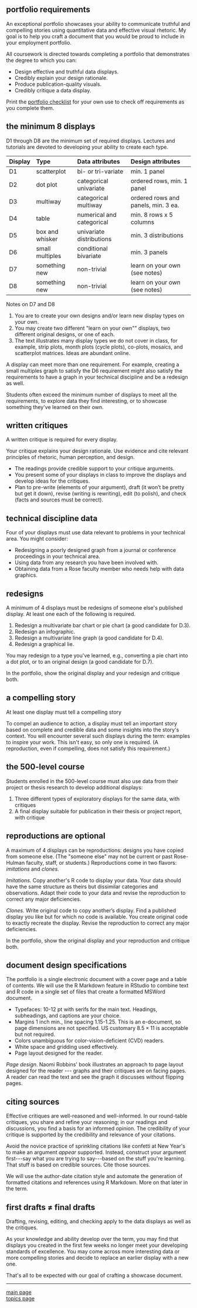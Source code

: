 
portfolio requirements
----------------------

An exceptional portfolio showcases your ability to communicate truthful and compelling stories using quantitative data and effective visual rhetoric. My goal is to help you craft a document that you would be proud to include in your employment portfolio.

All coursework is directed towards completing a portfolio that demonstrates the degree to which you can:

-   Design effective and truthful data displays.
-   Credibly explain your design rationale.
-   Produce publication-quality visuals.
-   Credibly critique a data display.

Print the [portfolio checklist](../cm/cm015_portfolio-checklist.pdf) for your own use to check off requirements as you complete them.

the minimum 8 displays
----------------------

D1 through D8 are the minimum set of required displays. Lectures and tutorials are devoted to developing your ability to create each type.

| Display | Type            | Data attributes           | Design attributes                   |
|:--------|:----------------|:--------------------------|:------------------------------------|
| D1      | scatterplot     | bi- or tri-variate        | min. 1 panel                        |
| D2      | dot plot        | categorical univariate    | ordered rows, min. 1 panel          |
| D3      | multiway        | categorical multiway      | ordered rows and panels, min. 3 ea. |
| D4      | table           | numerical and categorical | min. 8 rows x 5 columns             |
| D5      | box and whisker | univariate distributions  | min. 3 distributions                |
| D6      | small multiples | conditional bivariate     | min. 3 panels                       |
| D7      | something new   | non-trivial               | learn on your own (see notes)       |
| D8      | something new   | non-trivial               | learn on your own (see notes)       |

Notes on D7 and D8

1.  You are to create your own designs and/or learn new display types on your own.
2.  You may create two different "learn on your own"" displays, two different original designs, or one of each.
3.  The text illustrates many display types we do not cover in class, for example, strip plots, month plots (cycle plots), co-plots, mosaics, and scatterplot matrices. Ideas are abundant online.

A display can meet more than one requirement. For example, creating a small multiples graph to satisfy the D6 requirement might also satisfy the requirements to have a graph in your technical discipline and be a redesign as well.

Students often exceed the minimum number of displays to meet all the requirements, to explore data they find interesting, or to showcase something they've learned on their own.

written critiques
-----------------

A written critique is required for every display.

Your critique explains your design rationale. Use evidence and cite relevant principles of rhetoric, human perception, and design.

-   The readings provide credible support to your critique arguments.
-   You present some of your displays in class to improve the displays and develop ideas for the critiques.
-   Plan to pre-write (elements of your argument), draft (it won’t be pretty but get it down), revise (writing is rewriting), edit (to polish), and check (facts and sources must be correct).

technical discipline data
-------------------------

Four of your displays must use data relevant to problems in your technical area. You might consider:

-   Redesigning a poorly designed graph from a journal or conference proceedings in your technical area.
-   Using data from any research you have been involved with.
-   Obtaining data from a Rose faculty member who needs help with data graphics.

redesigns
---------

A minimum of 4 displays must be redesigns of someone else's published display. At least one each of the following is required.

1.  Redesign a multivariate bar chart or pie chart (a good candidate for D.3).
2.  Redesign an infographic.
3.  Redesign a multivariate line graph (a good candidate for D.4).
4.  Redesign a graphical lie.

You may redesign to a type you've learned, e.g., converting a pie chart into a dot plot, or to an original design (a good candidate for D.7).

In the portfolio, show the original display and your redesign and critique both.

a compelling story
------------------

At least one display must tell a compelling story

To compel an audience to action, a display must tell an important story based on complete and credible data and some insights into the story's context. You will encounter several such displays during the term: examples to inspire your work. This isn't easy, so only one is required. (A reproduction, even if compelling, does not satisfy this requirement.)

the 500-level course
--------------------

Students enrolled in the 500-level course must also use data from their project or thesis research to develop additional displays:

1.  Three different types of exploratory displays for the same data, with critiques
2.  A final display suitable for publication in their thesis or project report, with critique

reproductions are optional
--------------------------

A maximum of 4 displays can be reproductions: designs you have copied from someone else. (The "someone else" may not be current or past Rose-Hulman faculty, staff, or students.) Reproductions come in two flavors: *imitations* and *clones.*

*Imitations.* Copy another's R code to display your data. Your data should have the same structure as theirs but dissimilar categories and observations. Adapt their code to your data and revise the reproduction to correct any major deficiencies.

*Clones.* Write original code to copy another’s display. Find a published display you like but for which no code is available. You create original code to exactly recreate the display. Revise the reproduction to correct any major deficiencies.

In the portfolio, show the original display and your reproduction and critique both.

document design specifications
------------------------------

The portfolio is a single electronic document with a cover page and a table of contents. We will use the R Markdown feature in RStudio to combine text and R code in a single set of files that create a formatted MSWord document.

-   Typefaces: 10-12 pt with serifs for the main text. Headings, subheadings, and captions are your choice.
-   Margins 1 inch min., line spacing 1.15-1.25. This is an e-document, so page dimensions are not specified. US customary 8.5 × 11 is acceptable but not required.
-   Colors unambiguous for color-vision-deficient (CVD) readers.
-   White space and gridding used effectively.
-   Page layout designed for the reader.

*Page design*. Naomi Robbins' book illustrates an approach to page layout designed for the reader --- graphs and their critiques are on facing pages. A reader can read the text and see the graph it discusses without flipping pages.

citing sources
--------------

Effective critiques are well-reasoned and well-informed. In our round-table critiques, you share and refine your reasoning; in our readings and discussions, you find a basis for an informed opinion. The credibility of your critique is supported by the credibility and relevance of your citations.

Avoid the novice practice of sprinkling citations like confetti at New Year's to make an argument *appear* supported. Instead, construct your argument first---say what you are trying to say---based on the stuff you're learning. That stuff is based on credible sources. Cite those sources.

We will use the author-date citation style and automate the generation of formatted citations and references using R Markdown. More on that later in the term.

first drafts ≠ final drafts
---------------------------

Drafting, revising, editing, and checking apply to the data displays as well as the critiques.

As your knowledge and ability develop over the term, you may find that displays you created in the first few weeks no longer meet your developing standards of excellence. You may come across more interesting data or more compelling stories and decide to replace an earlier display with a new one.

That's all to be expected with our goal of crafting a showcase document.

------------------------------------------------------------------------

[main page](../README.md)<br> [topics page](cm001_org-by-topic.md)
